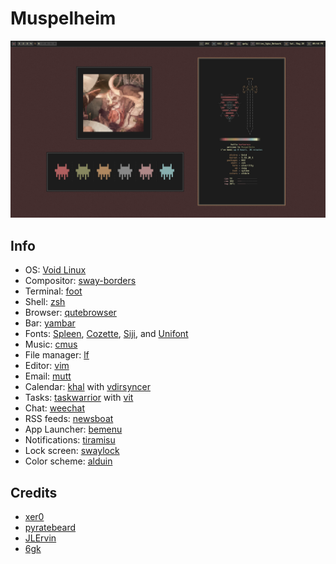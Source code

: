# Muspelheim

![Example Scrot](/screenshots/2022-05-28_21-48-33.png )

## Info
- OS: [Void Linux](https://voidlinux.org/)
- Compositor: [sway-borders](https://github.com/fluix-dev/sway-borders)
- Terminal: [foot](https://codeberg.org/dnkl/foot)
- Shell: [zsh](https://www.zsh.org/)
- Browser: [qutebrowser](https://github.com/qutebrowser/qutebrowser)
- Bar: [yambar](https://codeberg.org/dnkl/yambar)
- Fonts: [Spleen](https://github.com/fcambus/spleen), [Cozette](https://github.com/slavfox/Cozette), [Siji](https://github.com/stark/siji), and [Unifont](http://unifoundry.com/unifont/index.html)
- Music: [cmus](https://github.com/cmus/cmus)
- File manager: [lf](https://github.com/gokcehan/lf)
- Editor: [vim](https://github.com/vim/vim)
- Email: [mutt](https://gitlab.com/muttmua/mutt)
- Calendar: [khal](https://github.com/pimutils/khal) with [vdirsyncer](https://github.com/pimutils/vdirsyncer)
- Tasks: [taskwarrior](https://github.com/GothenburgBitFactory/taskwaqrrior) with [vit](https://github.com/vit-project/vit)
- Chat: [weechat](https://github.com/weechat/weechat)
- RSS feeds: [newsboat](https://github.com/newsboat/newsboat)
- App Launcher: [bemenu](https://github.com/Cloudef/bemenu)
- Notifications: [tiramisu](https://github.com/Sweets/tiramisu)
- Lock screen: [swaylock](https://github.com/swaywm/swaylock)
- Color scheme: [alduin](https://github.com/AlessandroYorba/Alduin)

## Credits
- [xer0](https://github.com/xero/dotfiles)
- [pyratebeard](https://gitlab.com/pyratebeard/dotfiles)
- [JLErvin](https://github.com/JLErvin/dotfiles)
- [6gk](https://github.com/6gk/polka)
